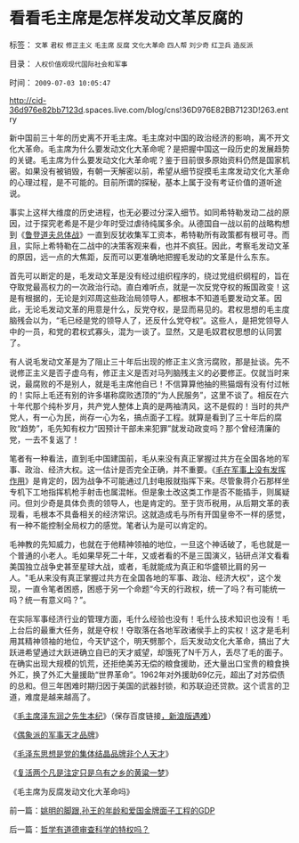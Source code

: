 # 看看毛主席是怎样发动文革反腐的

标签： `文革` `君权` `修正主义` `毛主席` `反腐` `文化大革命` `四人帮` `刘少奇` `红卫兵` `造反派` 

目录： `人权价值观现代国际社会和军事`

时间： `2009-07-03 10:05:47`

[http://cid-36d976e82bb7123d](http://cid-36d976e82bb7123d.spaces.live.com/blog/cns%2136D976E82BB7123D%21263.entry).spaces.live.com/blog/cns!36D976E82BB7123D!263.entry

新中国前三十年的历史离不开毛主席。毛主席对中国的政治经济的影响，离不开文化大革命。毛主席为什么要发动文化大革命呢？是把握中国这一段历史的发展趋势的关键。毛主席为什么要发动文化大革命呢？鉴于目前很多原始资料仍然是国家机密。如果没有被销毁，有朝一天解密以前，希望从细节捉摸毛主席发动文化大革命的心理过程，是不可能的。目前所谓的探秘，基本上属于没有考证价值的道听途说。

事实上这样大维度的历史进程，也无必要过分深入细节。如同希特勒发动二战的原因，过于探究老希是不是少年时受过虐待纯属多余。从德国自一战以前的战略构想到《[鲁登道夫总体战](../../../2009/6/25/第一个实践马恩主义社会制度设想的世界军事强国.md)》一直到反犹收集军工资本，希特勒所有政策都有根可寻。而且，实际上希特勒在二战中的决策客观来看，也并不疯狂。因此，考察毛发动文革的原因，远一点的大焦距，反而可以更准确地把握毛发动的文革是什么东东。

首先可以断定的是，毛发动文革是没有经过组织程序的，绕过党组织纲程的，旨在夺取党最高权力的一次政治行动。直白难听点，就是一次反党夺权的叛国政变！这是有根据的，无论是刘邓周这些政治局领导人，都根本不知道毛要发动文革。因此，无论毛发动文革的用意是什么，反党夺权，是显而易见的。君权思想的毛主度脑残会以为，“毛已经是党的领导人了，还反什么党夺权”。这些人，是把党领导人中的一员，和党的君权式寡头，混为一谈了。显然，又是毛奴君权思想的认同罢了。

有人说毛发动文革是为了阻止三十年后出现的修正主义贪污腐败，那是扯谈。先不说修正主义是否子虚乌有，修正主义是否对马列脑残主义的必要修正。仅就当时来说，最腐败的不是别人，就是毛主席他自已！不信算算他抽的熊猫烟有没有付过帐的！实际上毛还有别的许多堪称腐败透顶的“为人民服务”，这里不谈了。相反在六十年代那个纯朴岁月，共产党人整体上真的是两袖清风，这不是假的！当时的共产党人，有一心为民，尚存一心为名，搞点面子工程。就算是看到了三十年后的腐败“趋势”，毛先知有权力“因预计干部未来犯罪”就发动政变吗？那个曾经清廉的党，一去不复返了！

笔者有一种看法，直到毛中国建国前，毛从来没有真正掌握过共方在全国各地的军事、政治、经济大权。这一估计是否完全正确，并不重要。《[毛在军事上没有发挥作用](http://blog.sina.com.cn/s/blog_5563a64d0100dj3k.html)》是肯定的，因为战争不可能通过几封电报就指挥下来。尽管象蒋介石那样坐专机下工地指挥机枪手射击也属混帐。但是象土改这类工作是否不能插手，则属疑问。但刘少奇是具体负责的领导人，也是肯定的。至于货币税用，从后期文革的表现看，毛根本不具备相关的经济常识。这就造成毛与所有开国皇帝不一样的感觉，有一种不能控制全局权力的感觉。笔者认为是可以肯定的。

毛神教的先知威力，也就在于他精神领袖的地位，一旦这个神话破了，毛也就是一个普通的小老人。毛如果早死二十年，又或者看的不是三国演义，钻研点洋文看看美国独立战争史甚至星球大战，或者，毛就能成为真正和华盛顿比肩的另一人。"毛从来没有真正掌握过共方在全国各地的军事、政治、经济大权"，这个发现，一直令笔者困惑，困惑于另一个命题“今天的行政权，统一了吗？有可能统一吗？统一有意义吗？”。

在实际军事经济行业的管理方面，毛什么经验也没有！毛什么技术知识也没有！毛上台后的最重大任务，就是夺权！夺取落在各地军政诸侯手上的实权！这才是毛利用其精神领袖的地位，今天铲这个，明天劈那个，后天发动文化大革命，搞出了大跃进希望通过大跃进确立自已的天才威望，却饿死了N千万人，丢尽了毛的面子。在确实出现大规模的饥荒，还拒绝美苏无偿的粮食援助，还大量出口宝贵的粮食换外汇，换了外汇大量援助“世界革命”。1962年对外援助69亿元，超出了对苏偿债的总和。但三年困难时期归因于美国的武器封锁，和苏联迫还贷款。这个谎言的卫道，难度是越来越高了。

《[毛主席泽东润之先生本纪](http://hi.baidu.com/darthchn/blog/item/d3308c2bb07111315343c1fc.html)》（保存百度链接[，新浪版遇难](http://blog.sina.com.cn/s/blog_5563a64d0100ddos.html)）

《[偶象派的军事天才品牌](http://blog.sina.com.cn/s/blog_5563a64d0100dj3k.html)》

《[毛泽东思想是党的集体结晶品牌非个人天才](../../../2009/6/27/毛泽东思想是党的集体结晶品牌非个人天才.md)》

《[复活两个凡是注定只是乌有之乡的黄粱一梦](http://blog.sina.com.cn/s/blog_5563a64d0100dkb7.html)》

《毛主席为反腐发动文化大革命吗》



前一篇：[姚明的脚跟,孙王的年龄和爱国金牌面子工程的GDP](../../../2009/7/2/姚明的脚跟,孙王的年龄和爱国金牌面子工程的GDP.md)

后一篇：[哲学有道德审查科学的特权吗？](../../../2009/7/3/哲学有道德审查科学的特权吗？.md)